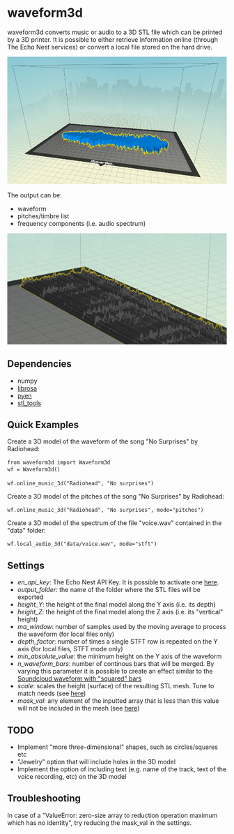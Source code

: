 # waveform3d

waveform3d converts music or audio to a 3D STL file which can be printed by a 3D printer.
It is possible to either retrieve information online (through The Echo Nest services) or convert a local file stored on the hard drive.

![3D Waveform](3D_waveform.png?raw=true "Radiohead - No Surprises")  

The output can be:
  - waveform
  - pitches/timbre list
  - frequency components (i.e. audio spectrum)

![3D Waveform](3D_spectrum1.png?raw=true "Fatima Al Qadiri - Shanzhai")  

## Dependencies

  - numpy
  - [librosa](https://github.com/bmcfee/librosa/)
  - [pyen](https://github.com/plamere/pyen/)
  - [stl_tools](https://github.com/thearn/stl_tools/)

## Quick Examples

Create a 3D model of the waveform of the song "No Surprises" by Radiohead:

	from waveform3d import Waveform3d
	wf = Waveform3d()

	wf.online_music_3d("Radiohead", "No surprises")

Create a 3D model of the pitches of the song "No Surprises" by Radiohead:

	wf.online_music_3d("Radiohead", "No surprises", mode="pitches")

Create a 3D model of the spectrum of the file "voice.wav" contained in the "data" folder:

	wf.local_audio_3d("data/voice.wav", mode="stft")


## Settings

  - *en_api_key*: The Echo Nest API Key. It is possible to activate one [here](https://developer.echonest.com/account/register "Create an Echo Nest account").
  - *output_folder*: the name of the folder where the STL files will be exported
  - *height_Y*: the height of the final model along the Y axis (i.e. its depth)
  - *height_Z*: the height of the final model along the Z axis (i.e. its "vertical" height)
  - *ma_window*: number of samples used by the moving average to process the waveform (for local files only)
  - *depth_factor*: number of times a single STFT row is repeated on the Y axis (for local files, STFT mode only)
  - *min_absolute_value*: the minimum height on the Y axis of the waveform
  - *n_waveform_bars*: number of continous bars that will be merged. By varying this parameter it is possible to create an effect similar to the [Soundcloud waveform with "squared" bars](https://developers.soundcloud.com/assets/posts/waveform_rendering_blurred-e5dfdb680b95ea92d89611c513691d94.png)
  - *scale*: scales the height (surface)  of the resulting STL mesh. Tune to match needs (see [here](https://github.com/thearn/stl_tools))
  - *mask_val*: any element of the inputted array that is less than this value will not be included in the mesh (see [here](https://github.com/thearn/stl_tools))

## TODO

  - Implement "more three-dimensional" shapes, such as circles/squares etc
  - "Jewelry" option that will include holes in the 3D model
  - Implement the option of including text (e.g. name of the track, text of the voice recording, etc) on the 3D model

## Troubleshooting

In case of a "ValueError: zero-size array to reduction operation maximum which has no identity", try reducing the mask_val in the settings.